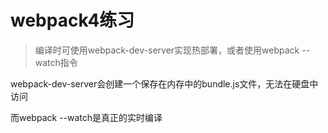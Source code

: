 # webpack4练习
>编译时可使用webpack-dev-server实现热部署，或者使用webpack --watch指令

webpack-dev-server会创建一个保存在内存中的bundle.js文件，无法在硬盘中访问

而webpack --watch是真正的实时编译